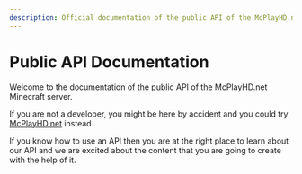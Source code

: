 ```yaml
---
description: Official documentation of the public API of the McPlayHD.net Minecraft server
---
```


# Public API Documentation

Welcome to the documentation of the public API of the McPlayHD.net Minecraft server.

If you are not a developer, you might be here by accident and you could try [McPlayHD.net](http://mcplayhd.net/) instead.

If you know how to use an API then you are at the right place to learn about our API and we are excited about the content that you are going to create with the help of it.
